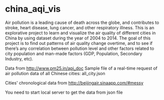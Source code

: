 # china_aqi_vis
Air pollution is a leading cause of death across the globe, and contributes to stroke, heart disease, lung cancer, and other respiratory illness. This is an explorative project to learn and visualize the air quality of different cities in China by using dataset during the year of 2004 to 2014. The goal of this project is to find out patterns of air quality change overtime, and to see if there’s any correlation between pollution level and other factors related to city population and man-made factors (GDP, Population, Secondary Industry, etc).

Data from http://www.pm25.in/api_doc Sample file of a real-time request of air pollution data of all Chinese cities: all_city.json

Cities' chronological data from http://beijingair.sinaapp.com/#messy

You need to start local server to get the data from json file

